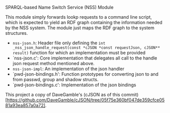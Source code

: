 SPARQL-based Name Switch Service (NSS) Module

This module simply forwards lookp requests to a command line script, which is expected to yield an RDF graph containing the information needed by the NSS system.
The module just maps the RDF graph to the system structures.


* `nss-json.h`: Header file only defining the `int _nss_json_handle_request(const *cJSON *const requestJson, cJSON** result)` function for which an implementation must be provided
* `nss-json.c': Core implementation that delegates all call to the handle json request method mentioned above.
* `nss-json-impl`: An implementation of the json handler
* `pwd-json-bindings.h': Function prototypes for converting json to and from passwd, group and shadow structs.
* `pwd-json-bindings.c': Implementation of the json bindings


This project a copy of DaveGamble's (cJSON as of this commit)[https://github.com/DaveGamble/cJSON/tree/05f75e360bf047de359cfce0581a93ea857a0a72].


